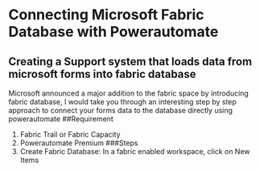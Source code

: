 # Connecting Microsoft Fabric Database with Powerautomate
## Creating a Support system that loads data from microsoft forms into fabric database
Microsoft announced a major addition to the fabric space by introducing fabric database, I would take you through an interesting step by step approach to connect your forms data to the database directly using powerautomate
##Requirement
1. Fabric Trail or Fabric Capacity
2. Powerautomate Premium 
###Steps
1. Create Fabric Database:
In a fabric enabled workspace, click on New Items
